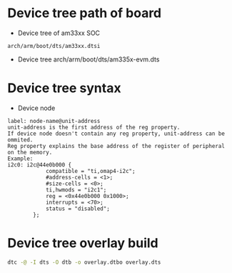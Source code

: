 # Device tree path of board
- Device tree of am33xx SOC
```
arch/arm/boot/dts/am33xx.dtsi
```
- Device tree
arch/arm/boot/dts/am335x-evm.dts

# Device tree syntax
- Device node
```
label: node-name@unit-address
unit-address is the first address of the reg property.
If device node doesn't contain any reg property, unit-address can be ommited.
Reg property explains the base address of the register of peripheral on the memory.
Example:
i2c0: i2c@44e0b000 {
			compatible = "ti,omap4-i2c";
			#address-cells = <1>;
			#size-cells = <0>;
			ti,hwmods = "i2c1";
			reg = <0x44e0b000 0x1000>;
			interrupts = <70>;
			status = "disabled";
		};
```

# Device tree overlay build
```sh
dtc -@ -I dts -O dtb -o overlay.dtbo overlay.dts
```
